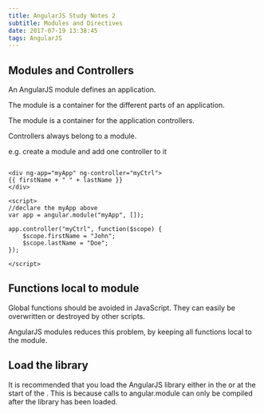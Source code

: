 ```yaml
---
title: AngularJS Study Notes 2
subtitle: Modules and Directives
date: 2017-07-19 13:38:45
tags: AngularJS
---
```


## Modules and Controllers
An AngularJS module defines an application.

The module is a container for the different parts of an application.

The module is a container for the application controllers.

Controllers always belong to a module.

e.g. create a module and add one controller to it
```

<div ng-app="myApp" ng-controller="myCtrl">
{{ firstName + " " + lastName }}
</div>

<script>
//declare the myApp above
var app = angular.module("myApp", []);

app.controller("myCtrl", function($scope) {
    $scope.firstName = "John";
    $scope.lastName = "Doe";
});

</script>
```

## Functions local to module
Global functions should be avoided in JavaScript. They can easily be overwritten or destroyed by other scripts.

AngularJS modules reduces this problem, by keeping all functions local to the module.

## Load the library
It is recommended that you load the AngularJS library either in the <head> or at the start of the <body>.
This is because calls to angular.module can only be compiled after the library has been loaded.
